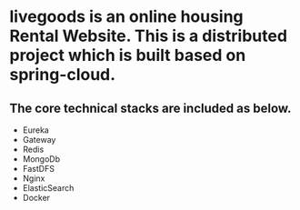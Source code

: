 # livegoods is an online housing Rental Website.  This is a distributed project which is  built based on spring-cloud. 

## The core technical stacks are included as below.

* Eureka
* Gateway
* Redis
* MongoDb
* FastDFS
* Nginx
* ElasticSearch
* Docker
